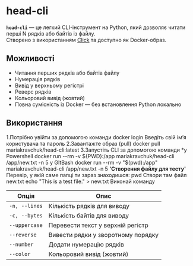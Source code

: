 # head-cli

**`head-cli`** — це легкий CLI-інструмент на Python, який дозволяє читати перші N рядків або байтів із файлу.  
Створено з використанням [Click](https://click.palletsprojects.com/) та доступно як Docker-образ.
## Можливості

- Читання перших рядків або байтів файлу  
-  Нумерація рядків  
- Вивід у верхньому регістрі  
- Реверс рядків  
- Кольоровий вивід (жовтий)  
- Повна сумісність із Docker — без встановлення Python локально

##  Використання
1.Потрібно увійти за допомогою команди docker login
Введіть свій ім’я користувача та пароль
2.Завантажте образ (pull)
docker pull mariakravchuk/head-cli:latest
3.Запустіть CLI за допомогою команди 
*у Powershell
docker run --rm -v ${PWD}:/app mariakravchuk/head-cli /app/new.txt -n 5
у GItBash
docker run --rm -v "$(pwd):/app" mariakravchuk/head-cli /app/new.txt -n 5
**'Створення файлу для тесту'**
Перевір, у якій саме папці ти зараз знаходишся:
pwd
Створи там файл new.txt
echo "This is a test file." > new.txt
Виконай команду


| Опція         | Опис                               |
| ------------- | ---------------------------------- |
| `-n, --lines` | Кількість рядків для виводу        |
| `-c, --bytes` | Кількість байтів для виводу        |
| `--uppercase` | Перевести текст у верхній регістр  |
| `--reverse`   | Вивести рядки у зворотному порядку |
| `--number`    | Додати нумерацію рядків            |
| `--color`     | Кольоровий вивід (жовтий)          |

